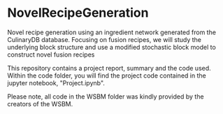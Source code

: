 # NovelRecipeGeneration
Novel recipe generation using an ingredient network generated from the CulinaryDB database. Focusing on fusion recipes, we will study the underlying block structure and use a modified stochastic block model to construct novel fusion recipes

This repository contains a project report, summary and the code used. Within the code folder, you will find the project code contained in the jupyter notebook, "Project.ipynb".

Please note, all code in the WSBM folder was kindly provided by the creators of the WSBM. 
